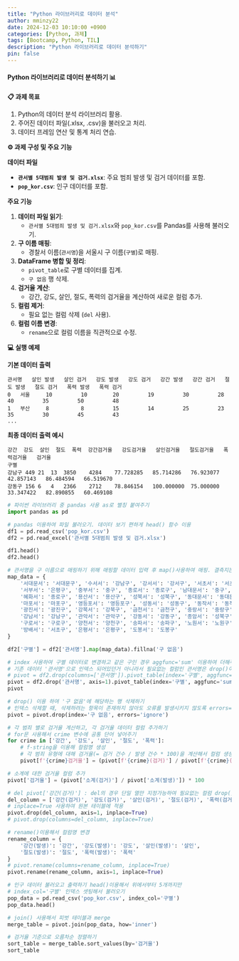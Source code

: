 ```yaml
---
title: "Python 라이브러리로 데이터 분석"
author: mminzy22
date: 2024-12-03 10:10:00 +0900
categories: [Python, 과제]
tags: [Bootcamp, Python, TIL]
description: "Python 라이브러리로 데이터 분석하기"
pin: false
---
```



#### Python 라이브러리로 데이터 분석하기 📊

**📋 과제 목표**
1. Python의 데이터 분석 라이브러리 활용.
2. 주어진 데이터 파일(.xlsx, .csv)을 불러오고 처리.
3. 데이터 프레임 연산 및 통계 처리 연습.


**⚙️ 과제 구성 및 주요 기능**

**데이터 파일**
- **`관서별 5대범죄 발생 및 검거.xlsx`**: 주요 범죄 발생 및 검거 데이터를 포함.
- **`pop_kor.csv`**: 인구 데이터를 포함.

**주요 기능**
1. **데이터 파일 읽기**:
   - `관서별 5대범죄 발생 및 검거.xlsx`와 `pop_kor.csv`를 Pandas를 사용해 불러오기.
2. **구 이름 매핑**:
   - 경찰서 이름(`관서명`)을 서울시 구 이름(`구별`)로 매핑.
3. **DataFrame 병합 및 정리**:
   - `pivot_table`로 구별 데이터를 집계.
   - `구 없음` 행 삭제.
4. **검거율 계산**:
   - 강간, 강도, 살인, 절도, 폭력의 검거율을 계산하여 새로운 컬럼 추가.
5. **컬럼 제거**:
   - 필요 없는 컬럼 삭제 (`del` 사용).
6. **컬럼 이름 변경**:
   - `rename`으로 컬럼 이름을 직관적으로 수정.


**💻 실행 예제**

**기본 데이터 출력**
```plaintext
관서명   살인 발생   살인 검거   강도 발생   강도 검거   강간 발생   강간 검거   절도 발생   절도 검거   폭력 발생   폭력 검거
0   서울     10         10        20         19         30         28         40         35         50         48
1   부산     8          8         15         14         25         23         35         30         45         43
...
```

**최종 데이터 출력 예시**
```plaintext
강간  강도  살인  절도  폭력  강간검거율   강도검거율   살인검거율   절도검거율   폭력검거율   검거율
구별                                          
강남구 449 21  13  3850    4284    77.728285   85.714286   76.923077   42.857143   86.484594   66.519670
강동구 156 6   4   2366    2712    78.846154   100.000000  75.000000   33.347422   82.890855   60.469108
```

```python
# 파이썬 라이브러리 중 pandas 사용 as로 별칭 붙여주기
import pandas as pd

# pandas 이용하여 파일 불러오기. 데이터 보기 편하게 head() 함수 이용
df1 = pd.read_csv('pop_kor.csv')
df2 = pd.read_excel('관서별 5대범죄 발생 및 검거.xlsx')

df1.head()
df2.head()

# 관서명을 구 이름으로 매핑하기 위해 매핑할 데이터 입력 후 map()사용하여 매핑. 결측지는 '구 없음'으로 표출
map_data = {
    '서대문서': '서대문구', '수서서': '강남구', '강서서': '강서구', '서초서': '서초구',
    '서부서': '은평구', '중부서': '중구', '종로서': '종로구', '남대문서': '중구',
    '혜화서': '종로구', '용산서': '용산구', '성북서': '성북구', '동대문서': '동대문구',
    '마포서': '마포구', '영등포서': '영등포구', '성동서': '성동구', '동작서': '동작구',
    '광진서': '광진구', '강북서': '강북구', '금천서': '금천구', '중랑서': '중랑구',
    '강남서': '강남구', '관악서': '관악구', '강동서': '강동구', '종암서': '성북구',
    '구로서': '구로구', '양천서': '양천구', '송파서': '송파구', '노원서': '노원구',
    '방배서': '서초구', '은평서': '은평구', '도봉서': '도봉구'
}

df2['구별'] = df2['관서명'].map(map_data).fillna('구 없음')

# index 사용하여 구별 데이터로 변경하고 같은 구인 경우 aggfunc='sum' 이용하여 더해주기
# 기존 데이터 '관서명'으로 인덱스 되어있던거 아니라서 필요없는 컬럼인 관서명은 drop()이용하여 열 삭제(axis=1)
# pivot = df2.drop(columns=['관서명']).pivot_table(index='구별', aggfunc='sum')
pivot = df2.drop('관서명', axis=1).pivot_table(index='구별', aggfunc='sum')
pivot

# drop() 이용 하여 '구 없음'에 해당하는 행 삭제하기
# 인덱스 삭제할 때, 삭제하려는 항목이 존재하지 않아도 오류를 발생시키지 않도록 errors='ignore' 사용하기
pivot = pivot.drop(index='구 없음', errors='ignore')

# 각 범죄 별로 검거율 계산하고, 각 검거율 데이터 컬럼 추가하기
# for문 사용해서 crime 변수에 공통 단어 넣어주기
for crime in ['강간', '강도', '살인', '절도', '폭력']:
    # f-string을 이용해 컬럼명 생성 
    # 각 범죄 유형에 대해 검거율(= 검거 건수 / 발생 건수 * 100)을 계산해서 컬럼 생성
    pivot[f'{crime}검거율'] = (pivot[f'{crime}(검거)'] / pivot[f'{crime}(발생)']) * 100

# 소계에 대한 검거율 컬럼 추가
pivot['검거율'] = (pivot['소계(검거)'] / pivot['소계(발생)']) * 100

# del pivot['강간(검거)'] : del의 경우 단일 열만 지정가능하여 필요없는 컬럼 drop() 이용해서 삭제
del_column = ['강간(검거)', '강도(검거)', '살인(검거)', '절도(검거)', '폭력(검거)', '소계(발생)', '소계(검거)']
# inplace=True 사용하여 원본 테이블에 적용
pivot.drop(del_column, axis=1, inplace=True)
# pivot.drop(columns=del_column, inplace=True)

# rename()이용해서 컬럼명 변경
rename_column = {
    '강간(발생)': '강간', '강도(발생)': '강도', '살인(발생)': '살인',
    '절도(발생)': '절도', '폭력(발생)': '폭력'
}
# pivot.rename(columns=rename_column, inplace=True)
pivot.rename(rename_column, axis=1, inplace=True)

# 인구 데이터 불러오고 출력하기 head()이용해서 위에서부터 5개까지만
# index_col='구별' 인덱스 셋팅해서 불러오기
pop_data = pd.read_csv('pop_kor.csv', index_col='구별')
pop_data.head()

# join() 사용해서 피벗 테이블과 merge
merge_table = pivot.join(pop_data, how='inner')

# 검거율 기준으로 오름차순 정렬하기
sort_table = merge_table.sort_values(by='검거율')
sort_table
```

